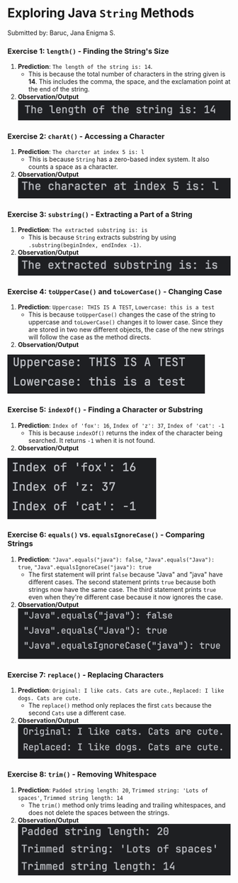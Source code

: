 # Exploring Java `String` Methods
Submitted by: Baruc, Jana Enigma S.

### Exercise 1: `length()`  - Finding the String's Size
1. **Prediction**: `The length of the string is: 14`. 
   * This is because the total number of characters in the string given is **14**. This includes the comma, the space, and the exclamation point at the end of the string.
2. **Observation/Output**
![Exercise 1 Output](exercise1.png)

### Exercise 2: `charAt()` - Accessing a Character
1. **Prediction**: `The charcter at index 5 is: l`
   * This is because `String` has a zero-based index system. It also counts a space as a character.
2. **Observation/Output**
![Exercise 2 Output](exercise2.png)

### Exercise 3: `substring()` - Extracting a Part of a String
1. **Prediction**: `The extracted substring is: is`
   * This is because `String` extracts substring by using `.substring(beginIndex, endIndex -1)`.
2. **Observation/Output**
![Exercise 3 Output](exercise3.png)

### Exercise 4: `toUpperCase()` and `toLowerCase()` - Changing Case
1. **Prediction**: `Uppercase: THIS IS A TEST`, `Lowercase: this is a test`
   * This is because `toUpperCase()` changes the case of the string to uppercase and  `toLowerCase()` changes it to lower case. Since they are stored in two new different objects, the case of the new strings will follow the case as the method directs.
2. **Observation/Output**

![Exercise 4 Output](exercise4.png)

### Exercise 5: `indexOf()` - Finding a Character or Substring
1. **Prediction**: `Index of 'fox': 16`, `Index of 'z': 37`, `Index of 'cat': -1`
   * This is because `indexOf()` returns the index of the character being searched. It returns `-1` when it is not found.
2. **Observation/Output**

![Exercise 5 Output](exercise5.png)

### Exercise 6: `equals()` vs. `equalsIgnoreCase()` - Comparing Strings
1. **Prediction**: `"Java".equals("java"): false`, `"Java".equals("Java"): true`, `"Java".equalsIgnoreCase("java"): true`
   * The first statement will print `false` because "Java" and "java" have different cases. The second statement prints `true` because both strings now have the same case. The third statement prints `true` even when they're different case because it now ignores the case.
2. **Observation/Output**
![Exercise 6 Output](exercise6.png)


### Exercise 7: `replace()` - Replacing Characters
1. **Prediction**: `Original: I like cats. Cats are cute.`, `Replaced: I like dogs. Cats are cute.`
   * The `replace()` method only replaces the first `cats` because the second `Cats` use a different case.
2. **Observation/Output**
![Exercise 7 Output](exercise7.png)


### Exercise 8: `trim()` - Removing Whitespace
1. **Prediction**: `Padded string length: 20`, `Trimmed string: 'Lots of spaces'`, `Trimmed string length: 14`
   * The `trim()` method only trims leading and trailing whitespaces, and does not delete the spaces between the strings.
2. **Observation/Output**
![Exercise 8 Output](exercise8.png)


